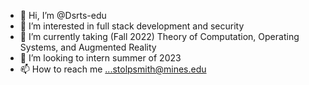 - 👋 Hi, I’m @Dsrts-edu
- 👀 I’m interested in full stack development and security 
- 🌱 I’m currently taking (Fall 2022) Theory of Computation, Operating Systems, and Augmented Reality
- 💞️ I’m looking to intern summer of 2023
- 📫 How to reach me ...stolpsmith@mines.edu 

<!---
Dsrts-edu/Dsrts-edu is a ✨ special ✨ repository because its `README.md` (this file) appears on your GitHub profile.
You can click the Preview link to take a look at your changes.
--->
